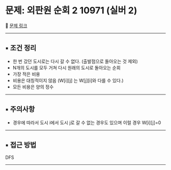 # 문제: 외판원 순회 2 10971 (실버 2)

📌 [문제 링크](https://www.acmicpc.net/problem/10971)

---

## ▪️ 조건 정리
- 한 번 갔던 도시로는 다시 갈 수 없다. (출발점으로 돌아오는 것 제외)
- N개의 도시를 모두 거쳐 다시 원래의 도시로 돌아오는 순회
- 가장 적은 비용
- 비용은 대칭적이지 않음 (W[i][j] 는 W[j][i]와 다를 수 있다.)
- 모든 비용은 양의 정수

---

## ▪️ 주의사항
- 경우에 따라서 도시 i에서 도시 j로 갈 수 없는 경우도 있으며 이럴 경우 W[i][j]=0

---

## ▪️ 접근 방법
DFS

---